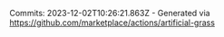 Commits: 2023-12-02T10:26:21.863Z - Generated via https://github.com/marketplace/actions/artificial-grass
<br>
